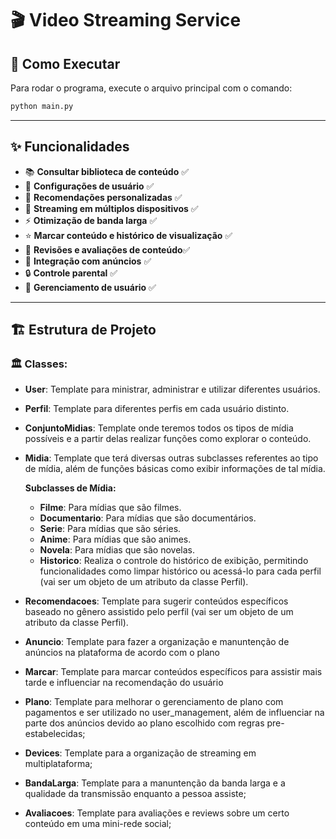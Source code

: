 
# 🎬 **Video Streaming Service**

## 🚀 **Como Executar**

Para rodar o programa, execute o arquivo principal com o comando:

```bash
python main.py
```

---

## ✨ **Funcionalidades**

- 📚 **Consultar biblioteca de conteúdo** ✅
- 👤 **Configurações de usuário** ✅
- 🤖 **Recomendações personalizadas** ✅
- 📱 **Streaming em múltiplos dispositivos** ✅
- ⚡ **Otimização de banda larga** ✅
- ⭐ **Marcar conteúdo e histórico de visualização** ✅
- 📝 **Revisões e avaliações de conteúdo**✅
- 📢 **Integração com anúncios** ✅
- 🔒 **Controle parental** ✅ 
- 👥 **Gerenciamento de usuário** ✅

---

## 🏗️ **Estrutura de Projeto**

### 🏛️ **Classes:**

- **User**: Template para ministrar, administrar e utilizar diferentes usuários.
- **Perfil**: Template para diferentes perfis em cada usuário distinto.
- **ConjuntoMidias**: Template onde teremos todos os tipos de mídia possíveis e a partir delas realizar funções como explorar o conteúdo.
- **Midia**: Template que terá diversas outras subclasses referentes ao tipo de mídia, além de funções básicas como exibir informações de tal mídia.

  **Subclasses de Mídia:**
  - **Filme**: Para mídias que são filmes.
  - **Documentario**: Para mídias que são documentários.
  - **Serie**: Para mídias que são séries.
  - **Anime**: Para mídias que são animes.
  - **Novela**: Para mídias que são novelas.
  - **Historico**: Realiza o controle do histórico de exibição, permitindo funcionalidades como limpar histórico ou acessá-lo para cada perfil (vai ser um objeto de um atributo da classe Perfil).

- **Recomendacoes**: Template para sugerir conteúdos específicos baseado no gênero assistido pelo perfil (vai ser um objeto de um atributo da classe Perfil).
- **Anuncio**: Template para fazer a organização e manuntenção de anúncios na plataforma de acordo com o plano 
- **Marcar**: Template para marcar conteúdos específicos para assistir mais tarde e influenciar na recomendação do usuário
- **Plano**: Template para melhorar o gerenciamento de plano com pagamentos e ser utilizado no user_management, além de influenciar na parte dos anúncios devido ao plano escolhido com regras pre-estabelecidas;
- **Devices**: Template para a organização de streaming em multiplataforma;
- **BandaLarga**: Template para a manuntenção da banda larga e a qualidade da transmissão enquanto a pessoa assiste;
- **Avaliacoes**: Template para avaliações e reviews sobre um certo conteúdo em uma mini-rede social;